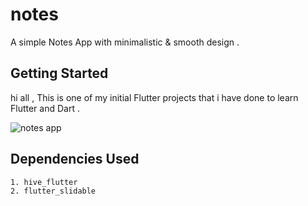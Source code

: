 # notes

A simple Notes App with minimalistic & smooth design .

## Getting Started

hi all ,
This is one of my initial Flutter projects that i have done to learn Flutter and Dart .


![notes app](https://user-images.githubusercontent.com/130171990/230759334-2bce69a7-3ea6-498b-a153-adf743bff760.png)



## Dependencies Used
    1. hive_flutter   
    2. flutter_slidable
           
